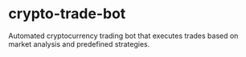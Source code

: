 # crypto-trade-bot
Automated cryptocurrency trading bot that executes trades based on market analysis and predefined strategies.
